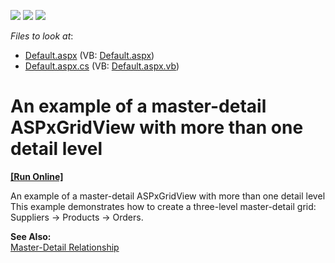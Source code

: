 <!-- default badges list -->
![](https://img.shields.io/endpoint?url=https://codecentral.devexpress.com/api/v1/VersionRange/128532504/13.1.5%2B)
[![](https://img.shields.io/badge/Open_in_DevExpress_Support_Center-FF7200?style=flat-square&logo=DevExpress&logoColor=white)](https://supportcenter.devexpress.com/ticket/details/E392)
[![](https://img.shields.io/badge/📖_How_to_use_DevExpress_Examples-e9f6fc?style=flat-square)](https://docs.devexpress.com/GeneralInformation/403183)
<!-- default badges end -->
<!-- default file list -->
*Files to look at*:

* [Default.aspx](./CS/TwoDetailGrids/Default.aspx) (VB: [Default.aspx](./VB/TwoDetailGrids/Default.aspx))
* [Default.aspx.cs](./CS/TwoDetailGrids/Default.aspx.cs) (VB: [Default.aspx.vb](./VB/TwoDetailGrids/Default.aspx.vb))
<!-- default file list end -->
# An example of a master-detail ASPxGridView with more than one detail level
<!-- run online -->
**[[Run Online]](https://codecentral.devexpress.com/e392/)**
<!-- run online end -->


<p>An example of a master-detail ASPxGridView with more than one detail level<br />
This example demonstrates how to create a three-level master-detail grid: Suppliers -> Products -> Orders.</p><p><strong>See Also:</strong><br />
<a href="http://documentation.devexpress.com/#AspNet/CustomDocument3772">Master-Detail Relationship</a></p>

<br/>


